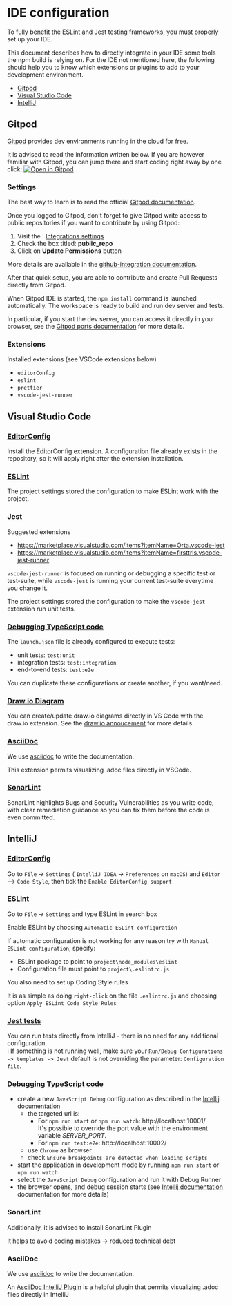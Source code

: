 # IDE configuration

To fully benefit the ESLint and Jest testing frameworks, you must properly set up your IDE.

This document describes how to directly integrate in your IDE some tools the npm build is relying on. For the IDE not
mentioned here, the following should help you to know which extensions or plugins to add to your development environment.

- [Gitpod](#Gitpod)
- [Visual Studio Code](#visual-studio-code)
- [IntelliJ](#intellij)

## Gitpod

[Gitpod](https://www.gitpod.io/) provides dev environments running in the cloud for free.

It is advised to read the information written below.
If you are however familiar with Gitpod, you can jump there and start coding right away by one click: [![Open in Gitpod](https://gitpod.io/button/open-in-gitpod.svg)](https://gitpod.io/#https://github.com/process-analytics/bpmn-visualization-js)

### Settings

The best way to learn is to read the official [Gitpod documentation](https://www.gitpod.io/docs/).

Once you logged to Gitpod, don't forget to give Gitpod write access to public repositories if you want to contribute by using Gitpod:

1. Visit the : [Integrations settings](https://gitpod.io/integrations)
2. Check the box titled: **public_repo**
3. Click on **Update Permissions** button

More details are available in the [github-integration documentation](https://www.gitpod.io/docs/github-integration).

After that quick setup, you are able to contribute and create Pull Requests directly from Gitpod.

When Gitpod IDE is started, the `npm install` command is launched automatically. The workspace is ready to build and run dev server and tests.

In particular, if you start the dev server, you can access it directly in your browser, see the [Gitpod ports documentation](https://www.gitpod.io/docs/config-ports) for more details.

### Extensions

Installed extensions (see VSCode extensions below)
- `editorConfig`
- `eslint`
- `prettier`
- `vscode-jest-runner`

## Visual Studio Code

### [EditorConfig](https://marketplace.visualstudio.com/items?itemName=EditorConfig.EditorConfig)

Install the EditorConfig extension. A configuration file already exists in the repository, so it will apply right after the extension installation.

### [ESLint](https://marketplace.visualstudio.com/items?itemName=dbaeumer.vscode-eslint)

The project settings stored the configuration to make ESLint work with the project.

### Jest

Suggested extensions
- https://marketplace.visualstudio.com/items?itemName=Orta.vscode-jest
- https://marketplace.visualstudio.com/items?itemName=firsttris.vscode-jest-runner

`vscode-jest-runner` is focused on running or debugging a specific test or test-suite, while `vscode-jest` is running your current test-suite everytime you change it.

The project settings stored the configuration to make the `vscode-jest` extension run unit tests.

### [Debugging TypeScript code](https://code.visualstudio.com/docs/typescript/typescript-debugging)

The `launch.json` file is already configured to execute tests:

- unit tests: `test:unit`
- integration tests: `test:integration`
- end-to-end tests: `test:e2e`

You can duplicate these configurations or create another, if you want/need.

### [Draw.io Diagram](https://marketplace.visualstudio.com/items?itemName=hediet.vscode-drawio)

You can create/update draw.io diagrams directly in VS Code with the draw.io extension. See the [draw.io annoucement](https://www.diagrams.net/blog/embed-diagrams-vscode) for more details.

### [AsciiDoc](https://marketplace.visualstudio.com/items?itemName=asciidoctor.asciidoctor-vscode)

We use [asciidoc](https://asciidoctor.org/docs/what-is-asciidoc/) to write the documentation.

This extension permits visualizing .adoc files directly in VSCode.

### [SonarLint](https://marketplace.visualstudio.com/items?itemName=SonarSource.sonarlint-vscode)

SonarLint highlights Bugs and Security Vulnerabilities as you write code, with clear remediation guidance so you can fix them before the code is even committed.

## IntelliJ

### [EditorConfig](https://www.jetbrains.com/help/idea/configuring-code-style.html#editorconfig)

Go to `File` -> `Settings` ( `IntelliJ IDEA` -> `Preferences` on `macOS`) and `Editor` --> `Code Style`, then tick the
`Enable EditorConfig support`

### [ESLint](https://www.jetbrains.com/help/idea/eslint.html#)

Go to `File` -> `Settings` and type ESLint in search box

Enable ESLint by choosing `Automatic ESLint configuration`

If automatic configuration is not working for any reason try with `Manual ESLint configuration`, specify:

- ESLint package to point to `project\node_modules\eslint`
- Configuration file must point to `project\.eslintrc.js`

You also need to set up Coding Style rules

It is as simple as doing `right-click` on the file `.eslintrc.js` and choosing option `Apply ESLint Code Style Rules`

### [Jest tests](https://www.jetbrains.com/help/idea/running-unit-tests-on-jest.html)

You can run tests directly from IntelliJ - there is no need for any additional configuration.  
ℹ️ If something is not running well, make sure your `Run/Debug Configurations -> templates -> Jest` default is not overriding the parameter: `Configuration file`.

### [Debugging TypeScript code](https://www.jetbrains.com/help/idea/running-and-debugging-typescript.html#ws_ts_debug_client_side_on_external_dev_server)

- create a new `JavaScript Debug` configuration as described in the [Intellij documentation](https://www.jetbrains.com/help/idea/running-and-debugging-typescript.html#ws_ts_debug_client_side_on_external_dev_server)
  - the targeted url is:
    - For `npm run start` or `npm run watch`: http://localhost:10001/ \
      It's possible to override the port value with the environment variable _SERVER_PORT_.
    - For `npm run test:e2e`: http://localhost:10002/
  - use `Chrome` as browser
  - check `Ensure breakpoints are detected when loading scripts`
- start the application in development mode by running `npm run start` or `npm run watch`
- select the `JavaScript Debug` configuration and run it with Debug Runner
- the browser opens, and debug session starts (see [Intellij documentation](https://www.jetbrains.com/help/idea/running-and-debugging-typescript.html#ws_ts_debug_client_side_on_external_dev_server)
  documentation for more details)

### SonarLint

Additionally, it is advised to install SonarLint Plugin

It helps to avoid coding mistakes -> reduced technical debt

### AsciiDoc

We use [asciidoc](https://asciidoctor.org/docs/what-is-asciidoc/) to write the documentation.

An [AsciiDoc IntelliJ Plugin](https://plugins.jetbrains.com/plugin/7391-asciidoc) is a helpful plugin that permits visualizing .adoc files directly in IntelliJ
